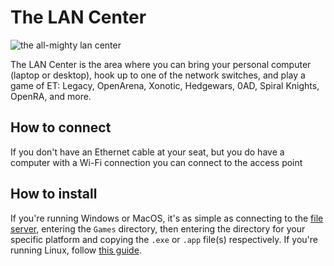 # The LAN Center
![the all-mighty lan center](https://media.giphy.com/media/Gahw0xYm65DR5vsPWz/giphy.gif)

The LAN Center is the area where you can bring your personal computer (laptop or desktop), hook up to one of the network switches, and play a game of ET: Legacy, OpenArena, Xonotic, Hedgewars, 0AD, Spiral Knights, OpenRA, and more.


## How to connect

If you don't have an Ethernet cable at your seat, but you do have a computer with a Wi-Fi connection you can connect to the access point

## How to install

If you're running Windows or MacOS, it's as simple as connecting to the [file server](), entering the `Games` directory, then entering the directory for your specific platform and copying the `.exe` or `.app` file(s) respectively. If you're running Linux, follow [this guide](linux-install.md).


